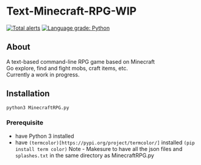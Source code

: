 # Text-Minecraft-RPG-WIP

[![Total alerts](https://img.shields.io/lgtm/alerts/g/fungamer2-2/Text-Minecraft-RPG-WIP.svg?logo=lgtm&logoWidth=18)](https://lgtm.com/projects/g/fungamer2-2/Text-Minecraft-RPG-WIP/alerts/)
[![Language grade: Python](https://img.shields.io/lgtm/grade/python/g/fungamer2-2/Text-Minecraft-RPG-WIP.svg?logo=lgtm&logoWidth=18)](https://lgtm.com/projects/g/fungamer2-2/Text-Minecraft-RPG-WIP/context:python)

## About
A text-based command-line RPG game based on Minecraft<br />
Go explore, find and fight mobs, craft items, etc.<br />
Currently a work in progress.

## Installation
`python3 MinecraftRPG.py`

### Prerequisite
- have Python 3 installed
- have `(termcolor)[https://pypi.org/project/termcolor/]` installed `(pip install term color)`
Note - Makesure to have all the json files and `splashes.txt` in the same directory as MinecraftRPG.py

